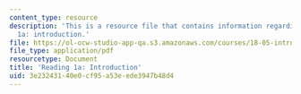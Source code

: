 ```yaml
---
content_type: resource
description: 'This is a resource file that contains information regarding reading
  1a: introduction.'
file: https://ol-ocw-studio-app-qa.s3.amazonaws.com/courses/18-05-introduction-to-probability-and-statistics-spring-2014/3e23243140e0cf95a53eede3947b48d4_MIT18_05S14_Reading1a.pdf
file_type: application/pdf
resourcetype: Document
title: 'Reading 1a: Introduction'
uid: 3e232431-40e0-cf95-a53e-ede3947b48d4
---
```

